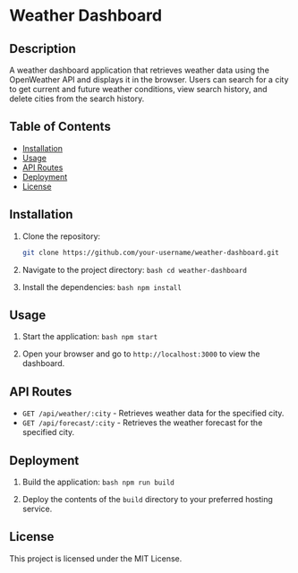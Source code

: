 # Weather Dashboard

## Description
A weather dashboard application that retrieves weather data using the OpenWeather API and displays it in the browser. Users can search for a city to get current and future weather conditions, view search history, and delete cities from the search history.

## Table of Contents
- [Installation](#installation)
- [Usage](#usage)
- [API Routes](#api-routes)
- [Deployment](#deployment)
- [License](#license)

## Installation
1. Clone the repository:
   ```bash
   git clone https://github.com/your-username/weather-dashboard.git
  2. Navigate to the project directory:
    ```bash
    cd weather-dashboard
    ```

  3. Install the dependencies:
    ```bash
    npm install
    ```

  ## Usage
  1. Start the application:
    ```bash
    npm start
    ```

  2. Open your browser and go to `http://localhost:3000` to view the dashboard.

  ## API Routes
  - `GET /api/weather/:city` - Retrieves weather data for the specified city.
  - `GET /api/forecast/:city` - Retrieves the weather forecast for the specified city.

  ## Deployment
  1. Build the application:
    ```bash
    npm run build
    ```

  2. Deploy the contents of the `build` directory to your preferred hosting service.

  ## License
  This project is licensed under the MIT License.